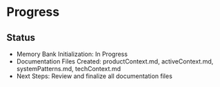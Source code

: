 # Progress

## Status
- Memory Bank Initialization: In Progress
- Documentation Files Created: productContext.md, activeContext.md, systemPatterns.md, techContext.md
- Next Steps: Review and finalize all documentation files